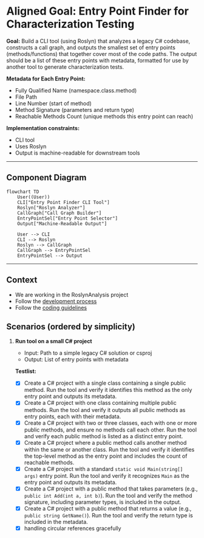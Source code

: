 # Aligned Goal: Entry Point Finder for Characterization Testing

**Goal:**
Build a CLI tool (using Roslyn) that analyzes a legacy C# codebase, constructs a call graph, and outputs the smallest set of entry points (methods/functions) that together cover most of the code paths. The output should be a list of these entry points with metadata, formatted for use by another tool to generate characterization tests.

**Metadata for Each Entry Point:**
- Fully Qualified Name (namespace.class.method)
- File Path
- Line Number (start of method)
- Method Signature (parameters and return type)
- Reachable Methods Count (unique methods this entry point can reach)

**Implementation constraints:**
- CLI tool
- Uses Roslyn
- Output is machine-readable for downstream tools

---

## Component Diagram

```mermaid
flowchart TD
    User((User))
    CLI["Entry Point Finder CLI Tool"]
    Roslyn["Roslyn Analyzer"]
    CallGraph["Call Graph Builder"]
    EntryPointSel["Entry Point Selector"]
    Output["Machine-Readable Output"]

    User --> CLI
    CLI --> Roslyn
    Roslyn --> CallGraph
    CallGraph --> EntryPointSel
    EntryPointSel --> Output
```

---

## Context
- We are working in the RoslynAnalysis project
- Follow the [development process](../../process/development-process.md)
- Follow the [coding guidelines](../style-guide-csharp.md)

## Scenarios (ordered by simplicity)

1. **Run tool on a small C# project**
   - Input: Path to a simple legacy C# solution or csproj
   - Output: List of entry points with metadata

   **Testlist:**
   - [x] Create a C# project with a single class containing a single public method. Run the tool and verify it identifies this method as the only entry point and outputs its metadata.
   - [x] Create a C# project with one class containing multiple public methods. Run the tool and verify it outputs all public methods as entry points, each with their metadata.
   - [x] Create a C# project with two or three classes, each with one or more public methods, and ensure no methods call each other. Run the tool and verify each public method is listed as a distinct entry point.
   - [x] Create a C# project where a public method calls another method within the same or another class. Run the tool and verify it identifies the top-level method as the entry point and includes the count of reachable methods.
   - [x] Create a C# project with a standard `static void Main(string[] args)` entry point. Run the tool and verify it recognizes `Main` as the entry point and outputs its metadata.
   - [x] Create a C# project with a public method that takes parameters (e.g., `public int Add(int a, int b)`). Run the tool and verify the method signature, including parameter types, is included in the output.
   - [x] Create a C# project with a public method that returns a value (e.g., `public string GetName()`). Run the tool and verify the return type is included in the metadata.
   - [x] handling circular references gracefully
